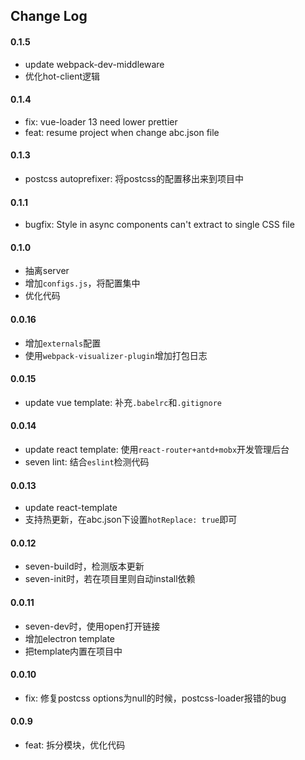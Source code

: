 ## Change Log

#### 0.1.5
* update webpack-dev-middleware
* 优化hot-client逻辑

#### 0.1.4
* fix: vue-loader 13 need lower prettier
* feat: resume project when change abc.json file

#### 0.1.3
* postcss autoprefixer: 将postcss的配置移出来到项目中

#### 0.1.1
* bugfix: Style in async components can't extract to single CSS file

#### 0.1.0
* 抽离server
* 增加`configs.js`，将配置集中
* 优化代码

#### 0.0.16
* 增加`externals`配置
* 使用`webpack-visualizer-plugin`增加打包日志

#### 0.0.15
* update vue template: 补充`.babelrc`和`.gitignore`

#### 0.0.14
* update react template: 使用`react-router+antd+mobx`开发管理后台
* seven lint: 结合`eslint`检测代码

#### 0.0.13
* update react-template
* 支持热更新，在abc.json下设置`hotReplace: true`即可

#### 0.0.12
* seven-build时，检测版本更新
* seven-init时，若在项目里则自动install依赖

#### 0.0.11
* seven-dev时，使用open打开链接
* 增加electron template
* 把template内置在项目中

#### 0.0.10
* fix: 修复postcss options为null的时候，postcss-loader报错的bug

#### 0.0.9
* feat: 拆分模块，优化代码
